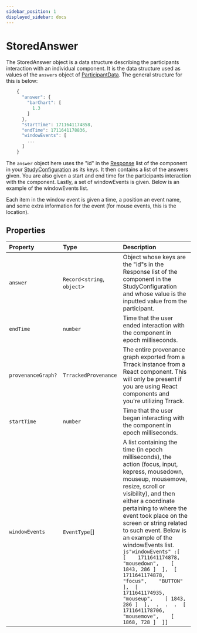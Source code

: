 ```yaml
---
sidebar_position: 1
displayed_sidebar: docs
---
```


# StoredAnswer

The StoredAnswer object is a data structure describing the participants interaction with an individual component. It is the data structure used as values of the `answers` object of [ParticipantData](ParticipantData). The general structure for this is below:

```js
    {
      "answer": {
        "barChart": [
          1.3
        ]
      },
      "startTime": 1711641174858,
      "endTime": 1711641178836,
      "windowEvents": [
        ...
      ]
    }
```
The `answer` object here uses the "id" in the [Response](BaseResponse) list of the component in your [StudyConfiguration](StudyConfig) as its keys. It then contains a list of the answers given. You are also given a start and end time for the participants interaction with the component. Lastly, a set of windowEvents is given. Below is an example of the windowEvents list.

Each item in the window event is given a time, a position an event name, and some extra information for the event (for mouse events, this is the location).

## Properties

| Property | Type | Description |
| :------ | :------ | :------ |
| `answer` | `Record`\<`string`, `object`\> | Object whose keys are the "id"s in the Response list of the component in the StudyConfiguration and whose value is the inputted value from the participant. |
| `endTime` | `number` | Time that the user ended interaction with the component in epoch milliseconds. |
| `provenanceGraph?` | `TrrackedProvenance` | The entire provenance graph exported from a Trrack instance from a React component. This will only be present if you are using React components and you're utilizing Trrack. |
| `startTime` | `number` | Time that the user began interacting with the component in epoch milliseconds. |
| `windowEvents` | `EventType`[] | A list containing the time (in epoch milliseconds), the action (focus, input, kepress, mousedown, mouseup, mousemove, resize, scroll or visibility), and then either a coordinate pertaining to where the event took place on the screen or string related to such event. Below is an example of the windowEvents list.<br />`js"windowEvents" :[  [    1711641174878,    "mousedown",    [ 1843, 286 ]  ],  [    1711641174878,    "focus",    "BUTTON"  ],  [    1711641174935,    "mouseup",    [ 1843, 286 ]  ],  .  .  .  [    1711641178706,    "mousemove",    [ 1868, 728 ]  ]]` |

